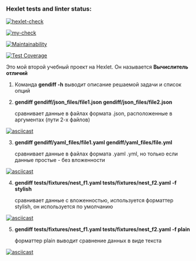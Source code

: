 ### Hexlet tests and linter status:

[![hexlet-check](https://github.com/ilia-rassolov/python-project-50/actions/workflows/hexlet-check.yml/badge.svg)](https://github.com/ilia-rassolov/python-project-50/actions/workflows/hexlet-check.yml)

[![my-check](https://github.com/ilia-rassolov/python-project-50/actions/workflows/my-check.yml/badge.svg)](https://github.com/ilia-rassolov/python-project-50/actions/workflows/my-check.yml)

[![Maintainability](https://api.codeclimate.com/v1/badges/a723eafeff9ce50f593f/maintainability)](https://codeclimate.com/github/ilia-rassolov/python-project-50/maintainability)

[![Test Coverage](https://api.codeclimate.com/v1/badges/a723eafeff9ce50f593f/test_coverage)](https://codeclimate.com/github/ilia-rassolov/python-project-50/test_coverage)


Это мой второй учебный проект на Hexlet. Он называется **Вычислитель отличий**

1. Команда **gendiff -h** выводит описание решаемой задачи и список опций

2. **gendiff gendiff/json_files/file1.json gendiff/json_files/file2.json** 

   сравнивает данные в файлах формата .json, расположенные в аргументах (пути 2-х файлов)


[![asciicast](https://asciinema.org/a/OHyPacXfjy2BaJmTb3GngHDX9.svg)](https://asciinema.org/a/OHyPacXfjy2BaJmTb3GngHDX9)

3. **gendiff gendiff/yaml_files/file1.yaml gendiff/yaml_files/file.yml** 

   сравнивает данные в файлах формата .yaml .yml, но только если данные простые - без вложенности


[![asciicast](https://asciinema.org/a/4gPnydJ1xEsY6mBPO4adSVsSx.svg)](https://asciinema.org/a/4gPnydJ1xEsY6mBPO4adSVsSx)

4. **gendiff tests/fixtures/nest_f1.yaml tests/fixtures/nest_f2.yaml -f stylish** 

   сравнивает данные с вложенностью, используется форматтер stylish, он используется по умолчанию


[![asciicast](https://asciinema.org/a/rgxkBHia0fNGSpttZ1qiYtMan.svg)](https://asciinema.org/a/rgxkBHia0fNGSpttZ1qiYtMan)

5. **gendiff tests/fixtures/nest_f1.yaml tests/fixtures/nest_f2.yaml -f plain** 

   форматтер plain выводит сравнение данных в виде текста


[![asciicast](https://asciinema.org/a/TVdbwB2Al7Tb5yk29XjSAm515.svg)](https://asciinema.org/a/TVdbwB2Al7Tb5yk29XjSAm515)


